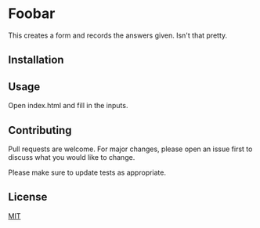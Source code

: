 # Foobar

This creates a form and records the answers given. Isn't that pretty. 

## Installation



## Usage

Open index.html and fill in the inputs. 

## Contributing

Pull requests are welcome. For major changes, please open an issue first to discuss what you would like to change.

Please make sure to update tests as appropriate.

## License
[MIT](https://choosealicense.com/licenses/mit/)